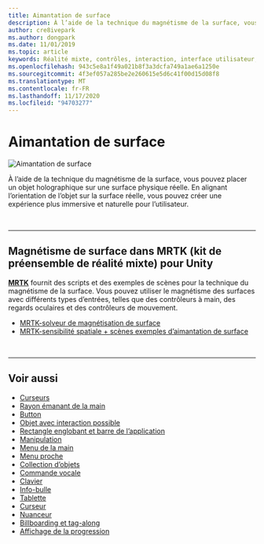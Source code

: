 ```yaml
---
title: Aimantation de surface
description: À l’aide de la technique du magnétisme de la surface, vous pouvez placer un objet holographique sur une surface physique réelle.
author: cre8ivepark
ms.author: dongpark
ms.date: 11/01/2019
ms.topic: article
keywords: Réalité mixte, contrôles, interaction, interface utilisateur, expérience utilisateur, casque de la réalité mixte, casque de la réalité mixte, casque de réalité virtuelle, HoloLens, MRTK, boîte à outils de réalité mixte, magnétisme de surface
ms.openlocfilehash: 943c5e8a1f49a021b8f3a3dcfa749a1ae6a1250e
ms.sourcegitcommit: 4f3ef057a285be2e260615e5d6c41f00d15d08f8
ms.translationtype: MT
ms.contentlocale: fr-FR
ms.lasthandoff: 11/17/2020
ms.locfileid: "94703277"
---
```

# <a name="surface-magnetism"></a>Aimantation de surface

![Aimantation de surface](images/MRTK_SurfaceMagnetism.gif)

À l’aide de la technique du magnétisme de la surface, vous pouvez placer un objet holographique sur une surface physique réelle. En alignant l’orientation de l’objet sur la surface réelle, vous pouvez créer une expérience plus immersive et naturelle pour l’utilisateur.

<br>

---

## <a name="surface-magnetism-in-mrtk-mixed-reality-toolkit-for-unity"></a>Magnétisme de surface dans MRTK (kit de préensemble de réalité mixte) pour Unity
**[MRTK](https://github.com/Microsoft/MixedRealityToolkit-Unity)** fournit des scripts et des exemples de scènes pour la technique du magnétisme de la surface. Vous pouvez utiliser le magnétisme des surfaces avec différents types d’entrées, telles que des contrôleurs à main, des regards oculaires et des contrôleurs de mouvement.

* [MRTK-solveur de magnétisation de surface](https://microsoft.github.io/MixedRealityToolkit-Unity/Documentation/README_Solver.html#surfacemagnetism)
* [MRTK-sensibilité spatiale + scènes exemples d’aimantation de surface](https://github.com/microsoft/MixedRealityToolkit-Unity/blob/mrtk_development/Assets/MRTK/Examples/Demos/Solvers/Scenes/SurfaceMagnetismSpatialAwarenessExample.unity)


<br>

---

## <a name="see-also"></a>Voir aussi

* [Curseurs](cursors.md)
* [Rayon émanant de la main](point-and-commit.md)
* [Button](button.md)
* [Objet avec interaction possible](interactable-object.md)
* [Rectangle englobant et barre de l’application](app-bar-and-bounding-box.md)
* [Manipulation](direct-manipulation.md)
* [Menu de la main](hand-menu.md)
* [Menu proche](near-menu.md)
* [Collection d’objets](object-collection.md)
* [Commande vocale](voice-input.md)
* [Clavier](keyboard.md)
* [Info-bulle](tooltip.md)
* [Tablette](slate.md)
* [Curseur](slider.md)
* [Nuanceur](shader.md)
* [Billboarding et tag-along](billboarding-and-tag-along.md)
* [Affichage de la progression](progress.md)
